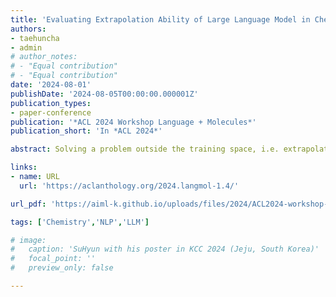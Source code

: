 ```yaml
---
title: 'Evaluating Extrapolation Ability of Large Language Model in Chemical Domain'
authors:
- taehuncha
- admin
# author_notes:
# - "Equal contribution"
# - "Equal contribution"
date: '2024-08-01'
publishDate: '2024-08-05T00:00:00.000001Z'
publication_types:
- paper-conference
publication: '*ACL 2024 Workshop Language + Molecules*'
publication_short: 'In *ACL 2024*'

abstract: Solving a problem outside the training space, i.e. extrapolation, has been a long problem in the machine learning community. The current success of large language models demonstrates the LLM's extrapolation ability to several unseen tasks. In line with these works, we evaluate the LLM's extrapolation ability in the chemical domain. We construct a data set measuring the material properties of epoxy polymers depending on various raw materials and curing processes. LLM should predict the material property when novel raw material is introduced utilizing its chemical knowledge. Through experiments, LLM tends to choose the right direction of adjustment but fails to determine the exact degree, resulting in poor MAE on some properties. But LLM can successfully adjust the degree with only a one-shot example. The results show that LLM can extrapolate to new unseen material utilizing its chemical knowledge learned through massive pre-training.

links:
- name: URL
  url: 'https://aclanthology.org/2024.langmol-1.4/'

url_pdf: 'https://aiml-k.github.io/uploads/files/2024/ACL2024-workshop-cha-lee.pdf'

tags: ['Chemistry','NLP','LLM']

# image:
#   caption: 'SuHyun with his poster in KCC 2024 (Jeju, South Korea)'
#   focal_point: ''
#   preview_only: false

---
```


